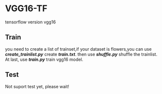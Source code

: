# VGG16-TF
tensorflow version vgg16

## Train
you need to create a list of trainset,if your dataset is flowers,you can use ***create_trainlist.py*** create ***train.txt***.
then use ***shuffle.py*** shuffle the trainlist.
At last, use ***train.py*** train vgg16 model.

## Test
Not suport test yet, please wait!
